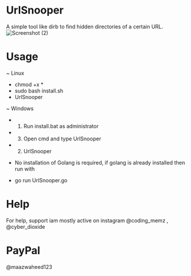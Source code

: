 # UrlSnooper
A simple tool like dirb to find hidden directories of a certain URL.
![Screenshot (2)](https://user-images.githubusercontent.com/93708296/190460691-0f2b0e31-889e-48e2-9f45-3d907ffbc9a3.png)

# Usage
~ Linux
* chmod +x *
* sudo bash install.sh
* UrlSnooper <wordlist> <url>

~ Windows
* 1. Run install.bat as administrator
* 3. Open cmd and type UrlSnooper
* 2. UrlSnooper <wordlist> <url>

- No installation of Golang is required, if golang is already installed then run with
* go run UrlSnooper.go

# Help
For help, support iam mostly active on instagram @coding_memz , @cyber_dioxide

# PayPal
@maazwaheed123
